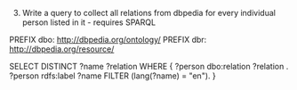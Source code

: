 3. Write a query to collect all relations from dbpedia for every individual person listed in it - requires SPARQL


PREFIX dbo: <http://dbpedia.org/ontology/>
PREFIX dbr: <http://dbpedia.org/resource/>

SELECT DISTINCT ?name ?relation
WHERE {
?person dbo:relation ?relation .
?person rdfs:label ?name FILTER (lang(?name) = "en").
}